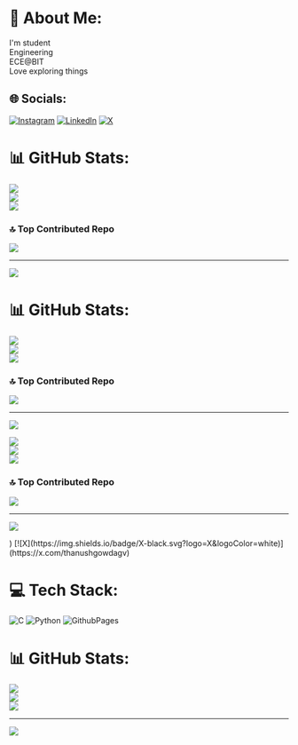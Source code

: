 # 💫 About Me:
I'm student <br>Engineering<br>ECE@BIT<br>Love exploring things 


## 🌐 Socials:
[![Instagram](https://img.shields.io/badge/Instagram-%23E4405F.svg?logo=Instagram&logoColor=white)](https://instagram.com/thanushgowdagv) 
[![LinkedIn](https://img.shields.io/badge/LinkedIn-%230077B5.svg?logo=linkedin&logoColor=white)](https://linkedin.com/in/thanush-gowda-g-v-153bba32a) [![X](https://img.shields.io/badge/X-black.svg?logo=X&logoColor=white)](https://x.com/thanushgowdagv) 
# 📊 GitHub Stats:
![](https://github-readme-stats.vercel.app/api?username=thanushgowdagv&theme=dark&hide_border=false&include_all_commits=false&count_private=false)<br/>
![](https://github-readme-streak-stats.herokuapp.com/?user=thanushgowdagv&theme=dark&hide_border=false)<br/>
![](https://github-readme-stats.vercel.app/api/top-langs/?username=thanushgowdagv&theme=dark&hide_border=false&include_all_commits=false&count_private=false&layout=compact)

### 🔝 Top Contributed Repo
![](https://github-contributor-stats.vercel.app/api?username=thanushgowdagv&limit=5&theme=merko&combine_all_yearly_contributions=true)

---
[![](https://visitcount.itsvg.in/api?id=thanushgowdagv&icon=0&color=0)](https://visitcount.itsvg.in)

<!-- Proudly created with GPRM ( https://gprm.itsvg.in ) -->
# 📊 GitHub Stats:
![](https://github-readme-stats.vercel.app/api?username=thanushgowdagv&theme=dark&hide_border=false&include_all_commits=false&count_private=false)<br/>
![](https://github-readme-streak-stats.herokuapp.com/?user=thanushgowdagv&theme=dark&hide_border=false)<br/>
![](https://github-readme-stats.vercel.app/api/top-langs/?username=thanushgowdagv&theme=dark&hide_border=false&include_all_commits=false&count_private=false&layout=compact)

### 🔝 Top Contributed Repo
![](https://github-contributor-stats.vercel.app/api?username=thanushgowdagv&limit=5&theme=merko&combine_all_yearly_contributions=true)

---
[![](https://visitcount.itsvg.in/api?id=thanushgowdagv&icon=0&color=0)](https://visitcount.itsvg.in)

<!-- Proudly created with GPRM ( https://gprm.itsvg.in ) -->
![](https://github-readme-stats.vercel.app/api?username=thanushgowdagv&theme=dark&hide_border=false&include_all_commits=false&count_private=false)<br/>
![](https://github-readme-streak-stats.herokuapp.com/?user=thanushgowdagv&theme=dark&hide_border=false)<br/>
![](https://github-readme-stats.vercel.app/api/top-langs/?username=thanushgowdagv&theme=dark&hide_border=false&include_all_commits=false&count_private=false&layout=compact)

### 🔝 Top Contributed Repo
![](https://github-contributor-stats.vercel.app/api?username=thanushgowdagv&limit=5&theme=merko&combine_all_yearly_contributions=true)

---
[![](https://visitcount.itsvg.in/api?id=thanushgowdagv&icon=0&color=0)](https://visitcount.itsvg.in)

<!-- Proudly created with GPRM ( https://gprm.itsvg.in ) -->) [![X](https://img.shields.io/badge/X-black.svg?logo=X&logoColor=white)](https://x.com/thanushgowdagv) 

# 💻 Tech Stack:
![C](https://img.shields.io/badge/c-%2300599C.svg?style=flat&logo=c&logoColor=white) ![Python](https://img.shields.io/badge/python-3670A0?style=flat&logo=python&logoColor=ffdd54) ![GithubPages](https://img.shields.io/badge/github%20pages-121013?style=flat&logo=github&logoColor=white)
# 📊 GitHub Stats:
![](https://github-readme-stats.vercel.app/api?username=thanushgowdagv&theme=radical&hide_border=false&include_all_commits=false&count_private=false)<br/>
![](https://github-readme-streak-stats.herokuapp.com/?user=thanushgowdagv&theme=radical&hide_border=false)<br/>
![](https://github-readme-stats.vercel.app/api/top-langs/?username=thanushgowdagv&theme=radical&hide_border=false&include_all_commits=false&count_private=false&layout=compact)

---
[![](https://visitcount.itsvg.in/api?id=thanushgowdagv&icon=8&color=3)](https://visitcount.itsvg.in)

<!-- Proudly created with GPRM ( https://gprm.itsvg.in ) -->
